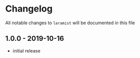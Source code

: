 # Changelog

All notable changes to `laramist` will be documented in this file

## 1.0.0 - 2019-10-16

- initial release

